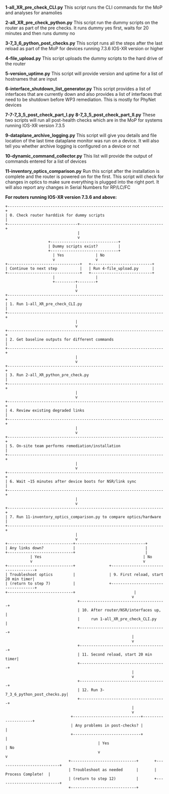 **1-all_XR_pre_check_CLI.py**
This script runs the CLI commands for the MoP and analyses for anamolies
 
**2-all_XR_pre_check_python.py**
This script run the dummy scripts on the router as part of the pre checks. 
It runs dummy yes first, waits for 20 minutes and then runs dummy no
 
**3-7_3_6_python_post_checks.py**
This script runs all the steps after the last reload as part of the MoP for devices running 7.3.6 IOS-XR version or higher
 
**4-file_upload.py**
This script uploads the dummy scripts to the hard drive of the router
 
**5-version_uptime.py**
This script will provide version and uptime for a list of hostnames that are input
 
**6-interface_shutdown_list_generator.py**
This script provides a list of interfaces that are currently down and also provides a list of interfaces that need to be shutdown before WP3 remediation. 
This is mostly for PhyNet devices
 
**7-7-7_3_5_post_check_part_I.py**
**8-7_3_5_post_check_part_II.py**
These two scripts will run all post-health checks which are in the MoP for systems running IOS-XR version 7.3.5
 
**9-dataplane_archive_logging.py**
This script will give you details and file location of the last time dataplane monitor was run on a device. 
It will also tell you whether archive logging is configured on a device or not
 
**10-dynamic_command_collector.py**
This list will provide the output of commands entered for a list of devices
 
**11-inventory_optics_comparison.py**
Run this script after the installation is complete and the router is powered on for the first. 
This script will check for changes in optics to make sure everything is plugged into the right port. 
It will also report any changes in Serial Numbers for RP/LC/FC


**For routers running IOS-XR version 7.3.6 and above:**
```
+---------------------------------------------------------------------+
| 0. Check router harddisk for dummy scripts                          |
+-------------------------------+-------------------------------------+
                                |
                                v
                   +------------------------------+
                   | Dummy scripts exist?         |
                   +------------------------------+
                     | Yes              | No
                     v                  v
+--------------------------------+   +---------------------------+
| Continue to next step          |   | Run 4-file_upload.py      |
+--------------------------------+   +---------------------------+
                     |                  |
                     +---------+--------+
                               |
                               v
+---------------------------------------------------------------------+
| 1. Run 1-all_XR_pre_check_CLI.py                                    |
+---------------------------------------------------------------------+
                               |
                               v
+---------------------------------------------------------------------+
| 2. Get baseline outputs for different commands                      |
+---------------------------------------------------------------------+
                               |
                               v
+---------------------------------------------------------------------+
| 3. Run 2-all_XR_python_pre_check.py                                 |
+---------------------------------------------------------------------+
                               |
                               v
+---------------------------------------------------------------------+
| 4. Review existing degraded links                                   |
+---------------------------------------------------------------------+
                               |
                               v
+---------------------------------------------------------------------+
| 5. On-site team performs remediation/installation                   |
+---------------------------------------------------------------------+
                               |
                               v
+---------------------------------------------------------------------+
| 6. Wait ~15 minutes after device boots for NSR/link sync            |
+---------------------------------------------------------------------+
                               |
                               v
+---------------------------------------------------------------------+
| 7. Run 11-inventory_optics_comparison.py to compare optics/hardware |
+---------------------------------------------------------------------+
                               |
                               v
+-----------------------------+-------------------------------+
| Any links down?             |                               |
+-----------------------------+                               |
           | Yes                                             | No
           v                                                 v
+-----------------------------+               +------------------------------------+
| Troubleshoot optics         |               | 9. First reload, start 20 min timer|
| (return to step 7)          |               +------------------------------------+
+-----------------------------+                          |
                                                        v
                                +--------------------------------------+
                                | 10. After router/NSR/interfaces up,  |
                                |     run 1-all_XR_pre_check_CLI.py    |
                                +--------------------------------------+
                                                        |
                                                        v
                                +--------------------------------------+
                                | 11. Second reload, start 20 min timer|
                                +--------------------------------------+
                                                        |
                                                        v
                                +--------------------------------------+
                                | 12. Run 3-7_3_6_python_post_checks.py|
                                +--------------------------------------+
                                                        |
                                                        v
                             +------------------------------+---------------------+
                             | Any problems in post-checks? |                     |
                             +------------------------------+                     |
                                         | Yes               	                  | No
                                         v                     	                  v
                            +-----------------------------+       +---------------------------+
                            | Troubleshoot as needed      |       |        Process Complete!  |
                            | (return to step 12)         |       +---------------------------+
                            +-----------------------------+
```
